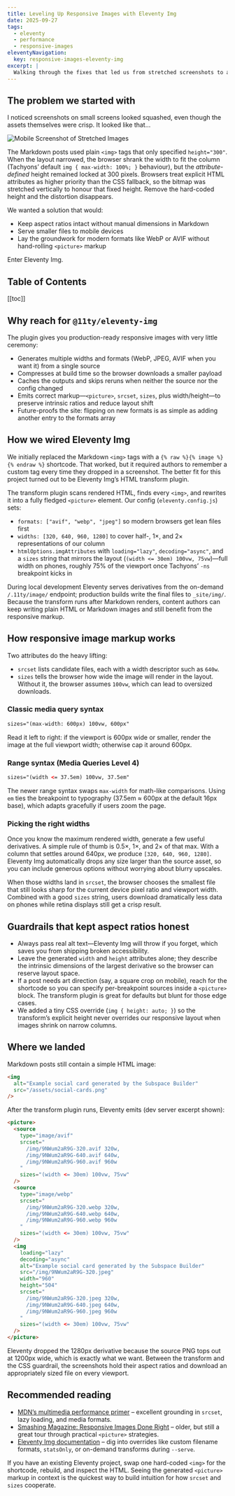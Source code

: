 ```yaml
---
title: Leveling Up Responsive Images with Eleventy Img
date: 2025-09-27
tags:
  - eleventy
  - performance
  - responsive-images
eleventyNavigation:
  key: responsive-images-eleventy-img
excerpt: |
  Walking through the fixes that led us from stretched screenshots to a lean Eleventy Img pipeline, plus a quick primer on how responsive image markup really works.
---
```


## The problem we started with

I noticed screenshots on small screens looked squashed, even though the assets themselves were crisp. It looked like that...

<img
  alt= "Mobile Screenshot of Stretched Images"
  src="/assets/mobile-screenshot-stretched-image.jpeg"
  eleventy:widths="240"
  eleventy:sizes="240px"
/>

The Markdown posts used plain `<img>` tags that only specified `height="300"`. When the layout narrowed, the browser shrank the width to fit the column (Tachyons’ default `img { max-width: 100%; }` behaviour), but the _attribute-defined_ height remained locked at 300 pixels. Browsers treat explicit HTML attributes as higher priority than the CSS fallback, so the bitmap was stretched vertically to honour that fixed height. Remove the hard-coded height and the distortion disappears.

We wanted a solution that would:

- Keep aspect ratios intact without manual dimensions in Markdown
- Serve smaller files to mobile devices
- Lay the groundwork for modern formats like WebP or AVIF without hand-rolling `<picture>` markup

Enter Eleventy Img.

## Table of Contents

[[toc]]

## Why reach for `@11ty/eleventy-img`

The plugin gives you production-ready responsive images with very little ceremony:

- Generates multiple widths and formats (WebP, JPEG, AVIF when you want it) from a single source
- Compresses at build time so the browser downloads a smaller payload
- Caches the outputs and skips reruns when neither the source nor the config changed
- Emits correct markup—`<picture>`, `srcset`, `sizes`, plus width/height—to preserve intrinsic ratios and reduce layout shift
- Future-proofs the site: flipping on new formats is as simple as adding another entry to the formats array

## How we wired Eleventy Img

We initially replaced the Markdown `<img>` tags with a `{% raw %}{% image %}{% endraw %}` shortcode. That worked, but it required authors to remember a custom tag every time they dropped in a screenshot. The better fit for this project turned out to be Eleventy Img’s HTML transform plugin.

The transform plugin scans rendered HTML, finds every `<img>`, and rewrites it into a fully fledged `<picture>` element. Our config (`eleventy.config.js`) sets:

- `formats: ["avif", "webp", "jpeg"]` so modern browsers get lean files first
- `widths: [320, 640, 960, 1280]` to cover half-, 1×, and 2× representations of our column
- `htmlOptions.imgAttributes` with `loading="lazy"`, `decoding="async"`, and a `sizes` string that mirrors the layout (`(width <= 30em) 100vw, 75vw`)—full width on phones, roughly 75% of the viewport once Tachyons’ `-ns` breakpoint kicks in

During local development Eleventy serves derivatives from the on-demand `/.11ty/image/` endpoint; production builds write the final files to `_site/img/`. Because the transform runs after Markdown renders, content authors can keep writing plain HTML or Markdown images and still benefit from the responsive markup.

## How responsive image markup works

Two attributes do the heavy lifting:

- `srcset` lists candidate files, each with a width descriptor such as `640w`.
- `sizes` tells the browser how wide the image will render in the layout. Without it, the browser assumes `100vw`, which can lead to oversized downloads.

### Classic media query syntax

```html
sizes="(max-width: 600px) 100vw, 600px"
```

Read it left to right: if the viewport is 600px wide or smaller, render the image at the full viewport width; otherwise cap it around 600px.

### Range syntax (Media Queries Level 4)

```html
sizes="(width <= 37.5em) 100vw, 37.5em"
```

The newer range syntax swaps `max-width` for math-like comparisons. Using `em` ties the breakpoint to typography (37.5em ≈ 600px at the default 16px base), which adapts gracefully if users zoom the page.

### Picking the right widths

Once you know the maximum rendered width, generate a few useful derivatives. A simple rule of thumb is 0.5×, 1×, and 2× of that max. With a column that settles around 640px, we produce `[320, 640, 960, 1280]`. Eleventy Img automatically drops any size larger than the source asset, so you can include generous options without worrying about blurry upscales.

When those widths land in `srcset`, the browser chooses the smallest file that still looks sharp for the current device pixel ratio and viewport width. Combined with a good `sizes` string, users download dramatically less data on phones while retina displays still get a crisp result.

## Guardrails that kept aspect ratios honest

- Always pass real alt text—Eleventy Img will throw if you forget, which saves you from shipping broken accessibility.
- Leave the generated `width` and `height` attributes alone; they describe the intrinsic dimensions of the largest derivative so the browser can reserve layout space.
- If a post needs art direction (say, a square crop on mobile), reach for the shortcode so you can specify per-breakpoint sources inside a `<picture>` block. The transform plugin is great for defaults but blunt for those edge cases.
- We added a tiny CSS override (`img { height: auto; }`) so the transform’s explicit height never overrides our responsive layout when images shrink on narrow columns.

## Where we landed

Markdown posts still contain a simple HTML image:

```html
<img
  alt="Example social card generated by the Subspace Builder"
  src="/assets/social-cards.png"
/>
```

After the transform plugin runs, Eleventy emits (dev server excerpt shown):

```html
<picture>
  <source
    type="image/avif"
    srcset="
      /img/9NWum2aR9G-320.avif 320w,
      /img/9NWum2aR9G-640.avif 640w,
      /img/9NWum2aR9G-960.avif 960w
    "
    sizes="(width <= 30em) 100vw, 75vw"
  />
  <source
    type="image/webp"
    srcset="
      /img/9NWum2aR9G-320.webp 320w,
      /img/9NWum2aR9G-640.webp 640w,
      /img/9NWum2aR9G-960.webp 960w
    "
    sizes="(width <= 30em) 100vw, 75vw"
  />
  <img
    loading="lazy"
    decoding="async"
    alt="Example social card generated by the Subspace Builder"
    src="/img/9NWum2aR9G-320.jpeg"
    width="960"
    height="504"
    srcset="
      /img/9NWum2aR9G-320.jpeg 320w,
      /img/9NWum2aR9G-640.jpeg 640w,
      /img/9NWum2aR9G-960.jpeg 960w
    "
    sizes="(width <= 30em) 100vw, 75vw"
  />
</picture>
```

Eleventy dropped the 1280px derivative because the source PNG tops out at 1200px wide, which is exactly what we want. Between the transform and the CSS guardrail, the screenshots hold their aspect ratios and download an appropriately sized file on every viewport.

## Recommended reading

- [MDN’s multimedia performance primer](https://developer.mozilla.org/en-US/docs/Learn_web_development/Extensions/Performance/Multimedia) – excellent grounding in `srcset`, lazy loading, and media formats.
- [Smashing Magazine: Responsive Images Done Right](https://www.smashingmagazine.com/2014/05/responsive-images-done-right-guide-picture-srcset/) – older, but still a great tour through practical `<picture>` strategies.
- [Eleventy Img documentation](https://www.11ty.dev/docs/plugins/image/) – dig into overrides like custom filename formats, `statsOnly`, or on-demand transforms during `--serve`.

If you have an existing Eleventy project, swap one hard-coded `<img>` for the shortcode, rebuild, and inspect the HTML. Seeing the generated `<picture>` markup in context is the quickest way to build intuition for how `srcset` and `sizes` cooperate.
